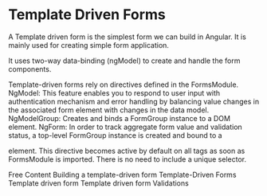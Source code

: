 # Template Driven Forms

A Template driven form is the simplest form we can build in Angular. It is mainly used for creating simple form application. 

It uses two-way data-binding (ngModel) to create and handle the form components.

Template-driven forms rely on directives defined in the FormsModule.
NgModel: This feature enables you to respond to user input with authentication mechanism and error handling by balancing value changes in the associated form element with changes in the data model.
NgModelGroup: Creates and binds a FormGroup instance to a DOM element.
NgForm: In order to track aggregate form value and validation status, a top-level FormGroup instance is created and bound to a <form> element. This directive becomes active by default on all <form> tags as soon as FormsModule is imported. There is no need to include a unique selector.
  
<ResourceGroupTitle>Free Content</ResourceGroupTitle>
<BadgeLink colorScheme='blue' badgeText='Official Documentation' href='https://angular.io/guide/forms'>Building a template-driven form</BadgeLink>
<BadgeLink colorScheme='yellow' badgeText='Read' href='https://codecraft.tv/courses/angular/forms/template-driven/'>Template-Driven Forms</BadgeLink>
<BadgeLink badgeText='Watch' href='https://www.youtube.com/watch?v=whr14XxB8-M'>Template driven form</BadgeLink>
<BadgeLink badgeText='Watch' href='https://www.youtube.com/watch?v=cVd4ZCIXprs'>Template driven form Validations</BadgeLink>
